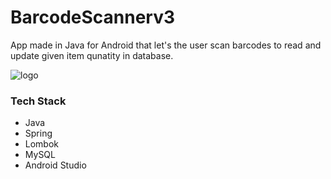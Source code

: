 # BarcodeScannerv3
App made in Java for Android that let's the user scan barcodes to read and update given item qunatity in database.

![logo](https://user-images.githubusercontent.com/2270967/112879488-7de64000-90c9-11eb-887d-a212cafd01ff.png)

### Tech Stack
* Java
* Spring
* Lombok
* MySQL
* Android Studio

